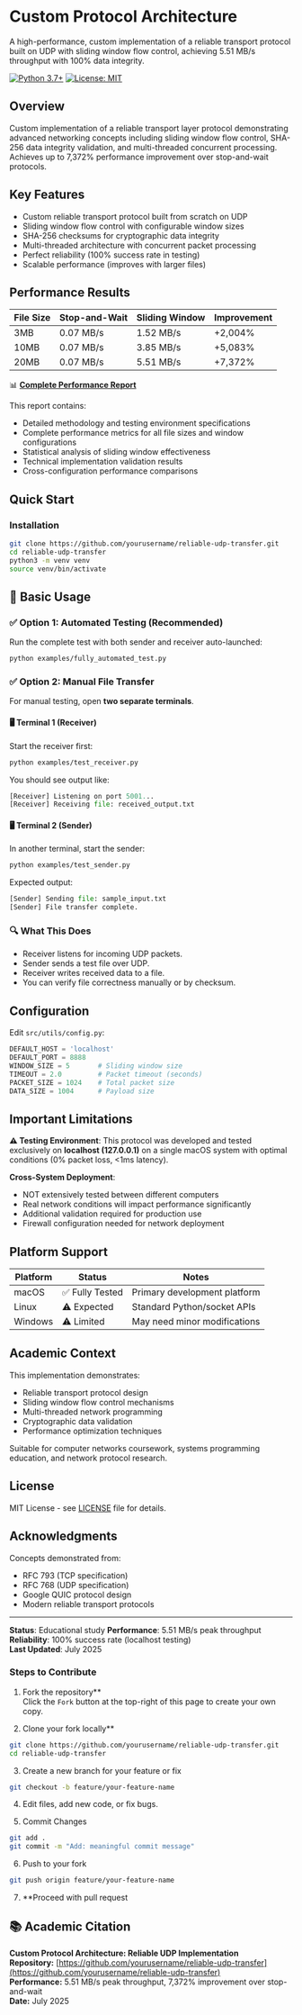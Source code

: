 # Custom Protocol Architecture

A high-performance, custom implementation of a reliable transport protocol built on UDP with sliding window flow control, achieving 5.51 MB/s throughput with 100% data integrity.

[![Python 3.7+](https://img.shields.io/badge/python-3.7%2B-blue.svg)](https://www.python.org/downloads/)
[![License: MIT](https://img.shields.io/badge/License-MIT-yellow.svg)](https://opensource.org/licenses/MIT)

## Overview

Custom implementation of a reliable transport layer protocol demonstrating advanced networking concepts including sliding window flow control, SHA-256 data integrity validation, and multi-threaded concurrent processing. Achieves up to 7,372% performance improvement over stop-and-wait protocols.

## Key Features

- Custom reliable transport protocol built from scratch on UDP
- Sliding window flow control with configurable window sizes
- SHA-256 checksums for cryptographic data integrity
- Multi-threaded architecture with concurrent packet processing
- Perfect reliability (100% success rate in testing)
- Scalable performance (improves with larger files)

## Performance Results

| File Size | Stop-and-Wait | Sliding Window | Improvement |
|-----------|---------------|----------------|-------------|
| 3MB | 0.07 MB/s | 1.52 MB/s | +2,004% |
| 10MB | 0.07 MB/s | 3.85 MB/s | +5,083% |
| 20MB | 0.07 MB/s | 5.51 MB/s | +7,372% |

📊 **[Complete Performance Report](https://github.com/Rklearns/Custom-Protocol-Architecture/blob/main/performance_report_20250725_030019.txt)**

This report contains:
- Detailed methodology and testing environment specifications
- Complete performance metrics for all file sizes and window configurations
- Statistical analysis of sliding window effectiveness
- Technical implementation validation results
- Cross-configuration performance comparisons

## Quick Start

### Installation

```bash
git clone https://github.com/yourusername/reliable-udp-transfer.git
cd reliable-udp-transfer
python3 -m venv venv
source venv/bin/activate
```
## 🧪 Basic Usage

### ✅ Option 1: Automated Testing (Recommended)

Run the complete test with both sender and receiver auto-launched:

```bash
python examples/fully_automated_test.py
```

### ✅ Option 2: Manual File Transfer

For manual testing, open **two separate terminals**.

#### 🖥️ Terminal 1 (Receiver)

Start the receiver first:

```bash
python examples/test_receiver.py
```

You should see output like:
```python
[Receiver] Listening on port 5001...
[Receiver] Receiving file: received_output.txt
```

#### 🖥️ Terminal 2 (Sender)

In another terminal, start the sender:

```bash
python examples/test_sender.py
```

Expected output:
```python
[Sender] Sending file: sample_input.txt
[Sender] File transfer complete.
```

### 🔍 What This Does

- Receiver listens for incoming UDP packets.
- Sender sends a test file over UDP.
- Receiver writes received data to a file.
- You can verify file correctness manually or by checksum.

## Configuration

Edit `src/utils/config.py`:

```python
DEFAULT_HOST = 'localhost'
DEFAULT_PORT = 8888
WINDOW_SIZE = 5       # Sliding window size
TIMEOUT = 2.0         # Packet timeout (seconds)
PACKET_SIZE = 1024    # Total packet size
DATA_SIZE = 1004      # Payload size
```


## Important Limitations

**⚠️ Testing Environment**: This protocol was developed and tested exclusively on **localhost (127.0.0.1)** on a single macOS system with optimal conditions (0% packet loss, <1ms latency).

**Cross-System Deployment**: 
- NOT extensively tested between different computers
- Real network conditions will impact performance significantly
- Additional validation required for production use
- Firewall configuration needed for network deployment

## Platform Support

| Platform | Status | Notes |
|----------|--------|-------|
| macOS | ✅ Fully Tested | Primary development platform |
| Linux | ⚠️ Expected | Standard Python/socket APIs |
| Windows | ⚠️ Limited | May need minor modifications |

## Academic Context

This implementation demonstrates:
- Reliable transport protocol design
- Sliding window flow control mechanisms
- Multi-threaded network programming
- Cryptographic data validation
- Performance optimization techniques

Suitable for computer networks coursework, systems programming education, and network protocol research.

## License

MIT License - see [LICENSE](LICENSE) file for details.

## Acknowledgments

Concepts demonstrated from:
- RFC 793 (TCP specification)
- RFC 768 (UDP specification)  
- Google QUIC protocol design
- Modern reliable transport protocols

---

**Status**: Educational study
**Performance**: 5.51 MB/s peak throughput  
**Reliability**: 100% success rate (localhost testing)  
**Last Updated**: July 2025

### Steps to Contribute

1. Fork the repository**  
   Click the `Fork` button at the top-right of this page to create your own copy.

2. Clone your fork locally**

```bash
git clone https://github.com/yourusername/reliable-udp-transfer.git
cd reliable-udp-transfer
```
3. Create a new branch for your feature or fix
```bash
git checkout -b feature/your-feature-name
```
4. Edit files, add new code, or fix bugs.

5. Commit Changes
```bash
git add .
git commit -m "Add: meaningful commit message"
```

6. Push to your fork
```bash
git push origin feature/your-feature-name
```

7. **Proceed with pull request 

## 📚 Academic Citation

**Custom Protocol Architecture: Reliable UDP Implementation**  
**Repository:** [https://github.com/yourusername/reliable-udp-transfer](https://github.com/yourusername/reliable-udp-transfer)  
**Performance:** 5.51 MB/s peak throughput, 7,372% improvement over stop-and-wait  
**Date:** July 2025





